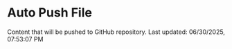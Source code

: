 # Auto Push File

Content that will be pushed to GitHub repository.
Last updated: 06/30/2025, 07:53:07 PM